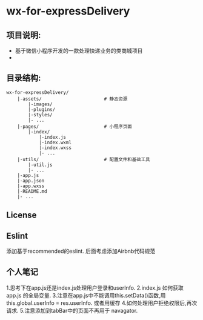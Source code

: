 # wx-for-expressDelivery
## 项目说明:
- 基于微信小程序开发的一款处理快递业务的类商城项目
- 

## 目录结构:

```
wx-for-expressDelivery/
	|-assets/						# 静态资源
		|-images/					
		|-plugins/
		|-styles/
		|- ...
	|-pages/						# 小程序页面
		|-index/
			|-index.js
			|-index.wxml
			|-index.wxss
			|- ...
	|-utils/						# 配置文件和基础工具
		|-util.js
		|- ...
	|-app.js
	|-app.json
	|-app.wxss
	|-README.md
	|- ...
```

##	License

## Eslint
   添加基于recommended的eslint.
   后面考虑添加Airbnb代码规范

##  个人笔记
1.思考下在app.js还是index.js处理用户登录和userInfo.
2.index.js 如何获取 app.js 的全局变量.
3.注意在app.js中不能调用this.setData()函数,用this.global.userInfo = res.userInfo. 或者用缓存
4.如何处理用户拒绝权限后,再次请求.
5.注意添加到tabBar中的页面不再用于 navagator.